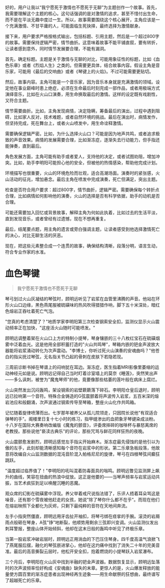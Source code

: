 <ReasoningChainRenderer>
好的，用户让我以“我宁愿死于激情也不愿死于无聊”为主题创作一个故事。首先，我需要理解这个主题的核心。这句话强调的是对激情的追求，甚至不惜付出生命，而不是在平淡无趣中度过一生。所以，故事需要围绕这个核心展开，主角应该是一个充满激情、不甘平庸的人，可能面临生死抉择，最终选择为激情献身。

接下来，用户要求严格按格式输出，包括标题、引用主题，然后是一个超过800字的故事。需要保持逻辑严密，情节曲折。这意味着故事不能平铺直叙，要有转折，让读者感到意外，同时情节发展要合理，不能有漏洞。

首先，确定标题。主题是关于激情与无聊的对比，可能用象征性的标题，比如《血色乐章》或者《烈焰人生》之类的。但需要更具体，结合故事内容。假设主角是音乐家，可能用《最后的交响曲》或者《琴键上的火焰》。不过可能需要更贴切。

然后，故事内容。主角可能是一个音乐家，因为音乐本身就是充满激情的领域。设定他在事业巅峰时患上绝症，必须在生命最后时刻完成一部作品，或者用极端方式演绎音乐，比如在火山口演奏，用生命换取最后的激情。这样的设定既有戏剧性，又符合主题。

情节需要曲折。比如，主角发现病情，决定隐瞒，筹备最后的演出，过程中遇到阻碍，比如家人反对，技术难题，或者自然环境的挑战。最后在演出时，病情发作，但坚持完成，死在舞台上，或者火山喷发中，用生命诠释激情。

需要确保逻辑严密。比如，为什么选择火山口？可能是因为地声共鸣，或者追求极致的声音效果。病情的发展需要合理，比如渐冻症，逐渐失去行动能力，但手指还能弹奏，直到最后。

角色发展方面，主角可能有助手或者爱人，支持他的决定，或者试图劝阻，增加冲突。比如，助手李明阳可能担心他的安全，但被他的热情感染，帮助他完成计划。

环境描写也很重要，火山的环境危险而壮观，适合高潮场面。演奏时的紧张感，火山活动的征兆，增加悬念。最后主角在喷发中完成演奏，死亡但满足，突出主题。

检查是否符合用户要求：超过800字，情节曲折，逻辑严密。需要确保每个转折点合理，比如病情如何影响他的演奏，火山的选择是否有科学依据，助手的动机是否合理。

可能还需要加入回忆或背景故事，解释主角为何如此执着，比如过去的生活平淡，直到发现音乐，或者曾经有过遗憾，现在不想再重复。

最后，结尾要点题，用主角的遗言或旁白强调主题，让读者感受到他选择激情死亡的决心，对比无聊生活的厌恶。

现在，把这些元素整合成一个连贯的故事，确保结构清晰，段落分明，语言生动，符合专业作家的水准。
</ReasoningChainRenderer>

# 血色琴键

> 我宁愿死于激情也不愿死于无聊

琴弓划过火山灰凝结的琴弦时，顾明远听见了岩浆在血管里沸腾的声音。他站在环形火山口边缘，黑色燕尾服被硫磺味的热风吹得猎猎作响，脚下五十米深处，暗红色熔岩正吞吐着死亡气泡。

"您真的考虑清楚了？"地质学家李明阳第三次检查钢索安全扣，监测仪显示火山震动频率正在加快，"这座活火山随时可能喷发。"

顾明远调整着架在火山口上方的特制小提琴，琴身镶嵌的三十八枚红宝石在硫磺烟雾中泛着血光。这是他用全部积蓄打造的"火山共鸣琴"，琴箱内嵌的钯金声波放大器能将岩浆涌动转化为次声震动。"李博士，你听过死火山演奏的安魂曲吗？"他苍白的指尖抚过琴弦，无名指关节凸起的骨刺在皮肤下若隐若现。

三周前诊断书掉在琴谱上的闷响犹在耳边。渐冻症，医生指着MRI影像里萎缩的运动神经元如是说。顾明远记得自己当时盯着诊室墙上的莫奈《睡莲》，突然笑出声——多么讽刺，被誉为"魔鬼琴师"的他，竟要像那些枯萎的莲叶般在病床上腐烂。

火山突然发出沉闷轰鸣，架设钢索的岩壁簌簌落下碎石。李明阳仓皇后退时，顾明远已拉响第一个音符。特殊合金铸造的G弦震颤着将声波传入岩浆，五百米深的熔岩池应和般翻涌，次声波通过钢索传导至琴箱，整座火山化作共鸣箱。

记忆随着旋律喷薄而出。七岁那年被养父从孤儿院领走，只因院长说他"有双适合弹琴的手"。阁楼里日复十七小时的练习，指甲缝渗出的血把象牙琴键染成淡粉。十八岁在国际大赛奏响改编版《魔鬼的颤音》，评委席摔碎的咖啡杯与暴怒离席的老教授。那些说他"亵渎古典乐"的评论，那些咒骂与鲜花同样狂热的夜晚。

火山震颤愈发剧烈，顾明远感觉左手指尖开始麻木。渐冻症最先侵蚀的是他引以为傲的左手，此刻却能清晰感知每个音符在岩浆中的形状。第二乐章急板段落，他故意将改编自火山监测数据的混沌音阶混入帕格尼尼的旋律，琴弓在四根琴弦间癫狂跳跃。

"温度超过临界值了！"李明阳的吼叫混着防毒面具的嗡鸣。顾明远瞥见监测屏上飙升的曲线，笑容在扭曲的热浪中绽放。这正是他要的——当琴声频率与岩浆运动共振，当艺术疯狂到足以唤醒沉睡的恶魔。

观众席的幻影在硫磺雾中浮现。养父举着戒尺说指法错了，乐评人捂着耳朵骂这是噪音，还有那个雪夜被他赶走的女孩，她说"除了琴你什么都不在乎"。而现在他们在熔岩映照下全都化为灰烬，只剩下最纯粹的音符在天地间奔流。

左手小指突然僵直，顾明远用牙齿扯开袖扣，将琴弓绑在痉挛的手腕。滚烫的岩屑雨点般砸在琴身，A弦"铮"地断裂，他顺势用剩余三弦即兴变调。火山监测仪发出刺耳警报，整座山体开始倾斜，他却在这末日般的轰鸣中听见了终极乐章。

当第一股岩浆冲破岩层时，顾明远正用淌血的下巴压住琴身。四千度高温气浪掀飞了燕尾服后摆，融化的琴弦嵌进掌心，他却在这灼痛中找到了消失二十年的完美音准。最后的高音撕裂云层时，他松开安全扣，抱着燃烧的小提琴跃入岩浆瀑布。

三个月后，李明阳在火山灰中找到半融的钯金声波器。数据恢复显示，顾明远坠落时的次声波频率恰好构成《安魂曲》缺失的末章。更惊人的是，火山爆发释放的能量使方圆百里的渐冻症患者出现神经再生迹象——用生命献祭的狂想曲，最终谱写了超越死亡的乐章。